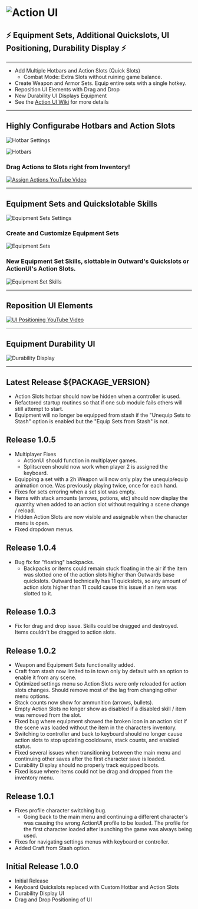 # ![Action UI](https://github.com/ModifAmorphic/outward/blob/master/ActionUI/WikiReadmeAssets/Banner.png?raw=true)

## ⚡ Equipment Sets, Additional Quickslots, UI Positioning, Durability Display ⚡

***

- Add Multiple Hotbars and Action Slots (Quick Slots)
  - Combat Mode: Extra Slots without ruining game balance.
- Create Weapon and Armor Sets. Equip entire sets with a single hotkey.
- Reposition UI Elements with Drag and Drop
- New Durability UI Displays Equipment
- See the [Action UI Wiki](https://github.com/ModifAmorphic/outward/wiki/Action-UI) for more details

***

## Highly Configurabe Hotbars and Action Slots

![Hotbar Settings](https://github.com/ModifAmorphic/outward/blob/master/ActionUI/WikiReadmeAssets/HotbarSettingsView_small.png?raw=true)

![Hotbars](https://github.com/ModifAmorphic/outward/blob/master/ActionUI/WikiReadmeAssets/Hotbar.png?raw=true)

### Drag Actions to Slots right from Inventory!

[ ![Assign Actions YouTube Video](https://github.com/ModifAmorphic/outward/blob/master/ActionUI/WikiReadmeAssets/AssignActionSlotVideo.png?raw=true) ](https://youtu.be/nJT76DLFIqw)

***

## Equipment Sets and Quickslotable Skills

![Equipment Sets Settings](https://github.com/ModifAmorphic/outward/blob/master/ActionUI/WikiReadmeAssets/EquipmentSetSettingsView_small.png?raw=true)

### Create and Customize Equipment Sets

![Equipment Sets](https://github.com/ModifAmorphic/outward/blob/master/ActionUI/WikiReadmeAssets/EquipmentSetsMenu_small.png?raw=true)

### New Equipment Set Skills, slottable in Outward's Quickslots or ActionUI's Action Slots.

![Equipment Set Skills](https://github.com/ModifAmorphic/outward/blob/master/ActionUI/WikiReadmeAssets/EquipmentSetSkills_small.png?raw=true)

***

## Reposition UI Elements

[ ![UI Positioning YouTube Video](https://github.com/ModifAmorphic/outward/blob/master/ActionUI/WikiReadmeAssets/UIPositioningVideo.png?raw=true) ](https://youtu.be/zoY1qEdeATg)

***

## Equipment Durability UI

![Durability Display](https://github.com/ModifAmorphic/outward/blob/master/ActionUI/WikiReadmeAssets/DurabilityDisplay.png?raw=true)

***

## Latest Release ${PACKAGE_VERSION}
  - Action Slots hotbar should now be hidden when a controller is used.
  - Refactored startup routines so that if one sub module fails others will still attempt to start.
  - Equipment will no longer be equipped from stash if the "Unequip Sets to Stash" option is enabled but the "Equip Sets from Stash" is not.

## Release 1.0.5
  - Multiplayer Fixes
    - ActionUI should function in multiplayer games.
    - Splitscreen should now work when player 2 is assigned the keyboard.
  - Equipping a set with a 2h Weapon will now only play the unequip/equip animation once. Was previously playing twice, once for each hand.
  - Fixes for sets erroring when a set slot was empty.
  - Items with stack amounts (arrows, potions, etc) should now display the quantity when added to an action slot without requiring a scene change / reload.
  - Hidden Action Slots are now visible and assignable when the character menu is open.
  - Fixed dropdown menus.

## Release 1.0.4
  - Bug fix for "floating" backpacks.
    - Backpacks or items could remain stuck floating in the air if the item was slotted one of the action slots higher than Outwards base quickslots. Outward technically has 11 quickslots, so any amount of action slots higher than 11 could cause this issue if an item was slotted to it.

## Release 1.0.3
  - Fix for drag and drop issue. Skills could be dragged and destroyed. Items couldn't be dragged to action slots.

## Release 1.0.2
  - Weapon and Equipment Sets functionality added.
  - Craft from stash now limited to in town only by default with an option to enable it from any scene.
  - Optimized settings menu so Action Slots were only reloaded for action slots changes. Should remove most of the lag from changing other menu options.
  - Stack counts now show for ammunition (arrows, bullets).
  - Empty Action Slots no longer show as disabled if a disabled skill / item was removed from the slot.
  - Fixed bug where equipment showed the broken icon in an action slot if the scene was loaded without the item in the characters inventory.
  - Switching to controller and back to keyboard should no longer cause action slots to stop updating cooldowns, stack counts, and enabled status.
  - Fixed several issues when transitioning between the main menu and continuing other saves after the first character save is loaded.
  - Durability Display should no properly track equipped boots.
  - Fixed issue where items could not be drag and dropped from the inventory menu.

## Release 1.0.1
  - Fixes profile character switching bug. 
    - Going back to the main menu and continuing a different character's was causing the wrong ActionUI profile to be loaded. The profile for the first character loaded after launching the game was always being used.
  - Fixes for navigating settings menus with keyboard or controller.
  - Added Craft from Stash option.

## Initial Release 1.0.0
  - Initial Release
  - Keyboard Quickslots replaced with Custom Hotbar and Action Slots
  - Durability Display UI
  - Drag and Drop Positioning of UI